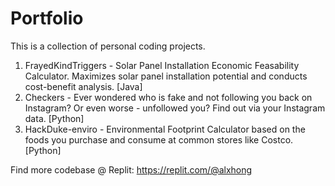 # Portfolio

This is a collection of personal coding projects.
1. FrayedKindTriggers - Solar Panel Installation Economic Feasability Calculator. Maximizes solar panel installation potential and conducts cost-benefit analysis. [Java]
2. Checkers - Ever wondered who is fake and not following you back on Instagram? Or even worse - unfollowed you? Find out via your Instagram data. [Python]
3. HackDuke-enviro - Environmental Footprint Calculator based on the foods you purchase and consume at common stores like Costco. [Python]

Find more codebase @ Replit: https://replit.com/@alxhong
